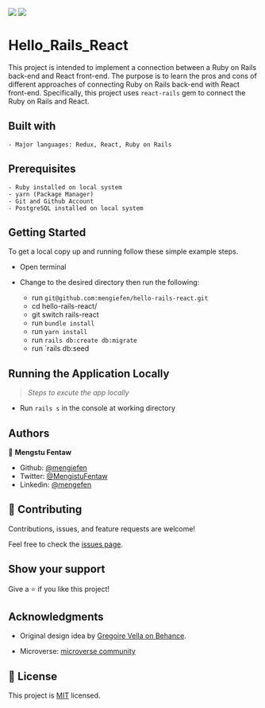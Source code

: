 ![](https://img.shields.io/badge/Microverse-blueviolet) ![](https://img.shields.io/badge/MENGSTU-FENTAW-success)

# Hello_Rails_React

This project is intended to implement a connection between a Ruby on Rails back-end and React front-end. The purpose is to learn the pros and cons of different approaches of connecting Ruby on Rails back-end with React front-end. Specifically, this project uses `react-rails` gem to connect the Ruby on Rails and React.

## Built with

    - Major languages: Redux, React, Ruby on Rails

## Prerequisites

    - Ruby installed on local system
    - yarn (Package Manager)
    - Git and Github Account
    - PostgreSQL installed on local system

## Getting Started

To get a local copy up and running follow these simple example steps.

- Open terminal
- Change to the desired directory then run the following:

  - run `git@github.com:mengiefen/hello-rails-react.git`
  - cd hello-rails-react/
  - git switch rails-react
  - run `bundle install`
  - run `yarn install`
  - run `rails db:create db:migrate`
  - run `rails db:seed

## Running the Application Locally

> _Steps to excute the app locally_

- Run `rails s` in the console at working directory

## Authors

👤 **Mengstu Fentaw**

- Github: [@mengiefen](https://github.com/mengiefen)
- Twitter: [@MengistuFentaw](https://twitter.com/MengistuFentaw)
- Linkedin: [@mengefen](https://www.linkedin.com/in/mengefen/)

## 🤝 Contributing

Contributions, issues, and feature requests are welcome!

Feel free to check the [issues page](https://github.com/yersel500/recipe-app/issues).

## Show your support

Give a ⭐️ if you like this project!

## Acknowledgments

- Original design idea by [ Gregoire Vella on Behance](https://www.behance.net/gregoirevella).

- Microverse: [microverse community](https://github.com/microverseinc)

## 📝 License

This project is [MIT](./MIT.md) licensed.
